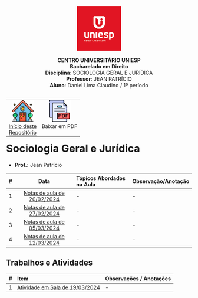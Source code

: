 <div align="center">

<p align="center"><img height="120" src="../../figuras/LOGO_UNIESP.png"> </p>

<p align="center"><b>CENTRO UNIVERSITÁRIO UNIESP</b><br>
<b>Bacharelado em Direito</b><br>
<b>Disciplina</b>: SOCIOLOGIA GERAL E JURÍDICA<br>
<b>Professor</b>: JEAN PATRÍCIO<br>
<b>Aluno</b>: Daniel Lima Claudino / 1º período<br>
 </p>
</div>

<table align="right" border="0">
  <tr>
    <td align="center" valign="top">
      <a href="../README.md">
        <img src="https://github.com/dnlclaudino/imagens/blob/master/icones/icone-casa2.png?raw=true" heigh="60" width="60"><br>Início deste <br>Repositório
      </a>
    </td>
    <td align="center" valign="top">
        <img src="https://github.com/dnlclaudino/imagens/blob/master/icones-aplicativos/pdf/pdf.png?raw=true" heigh="60" width="60"><br>Baixar em PDF
    </td>
  </tr>
</table><br><br><br><br><br>

# Sociologia Geral e Jurídica

- **Prof.:** Jean Patrício


|#|Data|Tópicos Abordados na Aula|Observação/Anotação|
|:---:|:---:|:---|:---|
|1|[Notas de aula de 20/02/2024](./notas-de-aula/notas-de-aula-2024-02-20.md)|-|-|
|2|[Notas de aula de 27/02/2024](./notas-de-aula/notas-de-aula-2024-02-27.md)|-|-|
|3|[Notas de aula de 05/03/2024](./notas-de-aula/notas-de-aula-2024-03-05.md)|-|-|
|4|[Notas de aula de 12/03/2024](./notas-de-aula/notas-de-aula-2024-03-12.md)|-|-|

## Trabalhos e Atividades

|#|Item|Observações / Anotações|
|:---:|:---|:---|
|1|[Atividade em Sala de 19/03/2024](./trabalhos-e-atividades/atividade-de-sala-2024-03-19.md)|-|